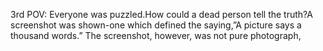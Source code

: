 
3rd POV:
	Everyone was puzzled.How could a dead person tell the truth?A screenshot was shown-one which defined the saying,”A picture says a thousand words.”
		The screenshot, however, was not pure photograph, 

